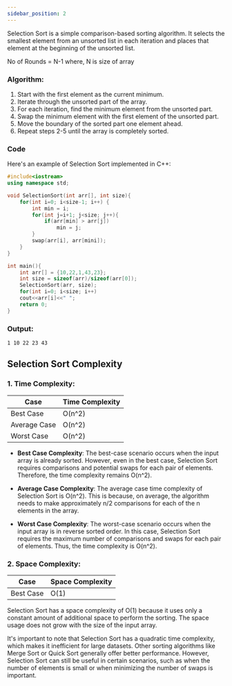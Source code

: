 ```yaml
---
sidebar_position: 2
---
```


Selection Sort is a simple comparison-based sorting algorithm. It selects the smallest element from an unsorted list in each iteration and places that element at the beginning of the unsorted list.

No of Rounds = N-1
where,
N is size of array

### Algorithm:
1. Start with the first element as the current minimum.
2. Iterate through the unsorted part of the array.
3. For each iteration, find the minimum element from the unsorted part.
4. Swap the minimum element with the first element of the unsorted part.
5. Move the boundary of the sorted part one element ahead.
6. Repeat steps 2-5 until the array is completely sorted.

### Code
Here's an example of Selection Sort implemented in C++:

```cpp title=c++
#include<iostream>
using namespace std;

void SelectionSort(int arr[], int size){
    for(int i=0; i<size-1; i++) {
        int min = i;
        for(int j=i+1; j<size; j++){
            if(arr[min] > arr[j])
                min = j;
        }
        swap(arr[i], arr[mini]);
    }
}

int main(){
    int arr[] = {10,22,1,43,23};
    int size = sizeof(arr)/sizeof(arr[0]);
    SelectionSort(arr, size);
    for(int i=0; i<size; i++)
    cout<<arr[i]<<" ";
    return 0;
}
```

### Output:
```
1 10 22 23 43
```

## Selection Sort Complexity
### 1. Time Complexity:

| Case        | Time Complexity |
|-------------|-----------------|
| Best Case   | O(n^2)          |
| Average Case| O(n^2)          |
| Worst Case  | O(n^2)          |

- **Best Case Complexity**: The best-case scenario occurs when the input array is already sorted. However, even in the best case, Selection Sort requires comparisons and potential swaps for each pair of elements. Therefore, the time complexity remains O(n^2).

- **Average Case Complexity**: The average case time complexity of Selection Sort is O(n^2). This is because, on average, the algorithm needs to make approximately n/2 comparisons for each of the n elements in the array.

- **Worst Case Complexity**: The worst-case scenario occurs when the input array is in reverse sorted order. In this case, Selection Sort requires the maximum number of comparisons and swaps for each pair of elements. Thus, the time complexity is O(n^2).

### 2. Space Complexity:
| Case        | Space Complexity |
|-------------|------------------|
| Best Case   | O(1)             |
Selection Sort has a space complexity of O(1) because it uses only a constant amount of additional space to perform the sorting. The space usage does not grow with the size of the input array.

It's important to note that Selection Sort has a quadratic time complexity, which makes it inefficient for large datasets. Other sorting algorithms like Merge Sort or Quick Sort generally offer better performance. However, Selection Sort can still be useful in certain scenarios, such as when the number of elements is small or when minimizing the number of swaps is important.